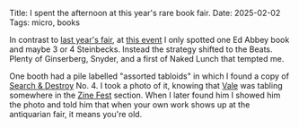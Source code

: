 Title: I spent the afternoon at this year's rare book fair.
Date: 2025-02-02
Tags: micro, books

In contrast to [last year's fair](/2024/02/antiquarian-book-fair/), at [this event](https://rarebooksla.com/rare-books-san-francisco-2025/) I only spotted one Ed Abbey book and maybe 3 or 4 Steinbecks. Instead the strategy shifted to the Beats. Plenty of Ginserberg, Snyder, and a first of Naked Lunch that tempted me.

One booth had a pile labelled "assorted tabloids" in which I found a copy of [Search & Destroy](https://en.wikipedia.org/wiki/RE/Search_Publications#Search_&_Destroy) No. 4. I took a photo of it, knowing that [Vale](https://en.wikipedia.org/wiki/V._Vale) was tabling somewhere in the [Zine Fest](https://www.sfzinefest.org/) section. When I later found him I showed him the photo and told him that when your own work shows up at the antiquarian fair, it means you're old.
